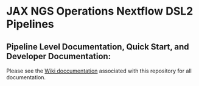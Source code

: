 # JAX NGS Operations Nextflow DSL2 Pipelines

## Pipeline Level Documentation, Quick Start, and Developer Documentation: 

Please see the [Wiki doccumentation](https://bitbucket.org/jacksonlaboratory/ngs-ops-nf-pipelines/wiki/Home) associated with this repository for all documentation.
